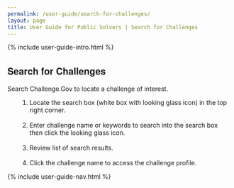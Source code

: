```yaml
---
permalink: /user-guide/search-for-challenges/
layout: page
title: User Guide for Public Solvers | Search for Challenges 
---
```

<div class="res-sec">
  <div class="grid-row ">
    <div class="grid-col-12">{% include user-guide-intro.html %}</div>
  </div>
  <div class="grid-row grid-gap usa-typo">
    <div class="grid-col-12 pt-10 pb-30 px-0">
      <div class="bg-secondary-lighter text-center">
        <h2 class="mb-0">Search for Challenges</h2></div>
      </div>
    </div>
    <div class="grid-row grid-gap justify-content-between">
      <div class="grid-col-7">
        <div class="usa-prose">
          <p>Search Challenge.Gov to locate a challenge of interest.</p>
          <ol>
            <li class="font-normal"><span>Locate the search box (white box with looking glass icon) in the top right corner.</span></li><br>
            <li class="font-normal"><span>Enter challenge name or keywords to search into the search box then click the looking glass icon.</span></li><br>
            <li class="font-normal"><span>Review list of search results.</span></li><br>
            <li class="font-normal"><span>Click the challenge name to access the challenge profile.</span></li>
          </ol>
        </div>
      </div>
      <div class="grid-col-4">{% include user-guide-nav.html %} </div>
    </div>
  </div>

  <style>
    .usa-prose ol{
      padding-left: 50px;
      margin-top: 0;
    }
    .usa-prose ol ul{
      margin-top: 0;
    }
    .usa-prose ul{
      padding-left: 2rem;
      margin-top: 0;
      margin-bottom: 1em;
    }
    .usa-prose ul li{
      max-width: 100%;
      margin-bottom: 0;
    }
    .tablet\:grid-col-10 {
      flex: 0 1 auto;
      width: 100%;
    }
    .grid-container .usa-sidenav {
      margin-left: 0;
      margin-right: 0;
      padding-left: 0;
    }
    .grid-container .usa-sidenav__sublist {
      list-style-type: none;
      padding-left: 0;
      margin: 0;
      font-size: 1rem;
    }
    .usa-typo {
      font-family: Source Sans Pro Web,Helvetica Neue,Helvetica,Roboto,Arial,sans-serif;
    }
    .menu-title {
      text-indent: 1em;
      font-weight: 600;
    }
    .no-underline {
      text-decoration: none !important;
    }
    .child-link {
      text-indent: 2em;
      color: #757575;
      font-weight: 500;
    }
    .usa-sidenav__item a:not(.usa-current):hover {
      background-color: #f1f1f1;
    }

    .usa-sidenav__sublist .usa-sidenav__item a.inactive-link:hover,
    .usa-sidenav__item a.child-link.inactive-link:hover {
      color: #004c8c !important;
      font-weight: 400 !important;
      text-decoration: none !important;
    }

    .usa-sidenav__sublist a:not(.usa-current),
    .usa-sidenav__item a.child-link:not(.usa-current) {
      color: #757575 !important;
    }

    .usa-current {
      color: #205493 !important;
      font-weight: 600 !important;
    }

    .usa-sidenav__item a.child-link:not(.usa-current):hover {
      font-weight: 400 !important;
    }

    .usa-sidenav__item a[href="/user-guide/"]:hover {
      color: #205493 !important;
      font-weight: 400 !important;
    }

    /* Added CSS rule */
    .usa-sidenav__item a.menu-title:hover {
      background-color: transparent !important;
    }                    </style>

